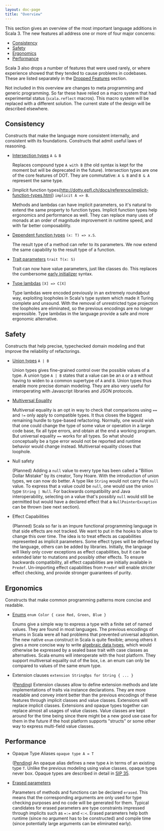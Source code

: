 ```yaml
---
layout: doc-page
title: "Overview"
---
```


This section gives an overview of the most important language additions in Scala 3.
The new features all address one or more of four major concerns:

 - [Consistency](consistency)
 - [Safety](safety)
 - [Ergonomics](ergonomics)
 - [Performance](performance)

Scala 3 also drops a number of features that were used rarely, or where experience showed
that they tended to cause problems in codebases. These are listed separately in the [Dropped Features](http://dotty.epfl.ch/docs) section.

Not included in this overview are changes to meta programming and generic programming. So far these have relied on a macro system that had experimental status (`scala.reflect` macros). This macro system will be replaced with a different solution. The current state of the design will be described elsewhere.

<a name="consistency"></a>
## Consistency

Constructs that make the language more consistent internally, and consistent with its foundations. Constructs that admit useful laws of reasoning.

 - [Intersection types](http://dotty.epfl.ch/docs/reference/intersection-types.html) `A & B`

   Replaces compound type `A with B` (the old syntax is kept for the moment but will
   be deprecated in the future). Intersection types are one of the core features of DOT. They
   are commutative: `A & B` and `B & A` represent the same type.

 - [Implicit function types(http://dotty.epfl.ch/docs/reference/implicit-function-types.html) `implicit A => B`.

   Methods and lambdas can have implicit parameters, so it's natural to extend the
   same property to function types. Implicit function types help ergonomics and performance
   as well. They can replace many uses of monads at an order of magnitude improvement
   in runtime speed, and with far better composability.

 - [Dependent function types](http://dotty.epfl.ch/docs/reference/dependent-function-types.html) `(x: T) => x.S`.

   The result type of a method can refer to its parameters. We now extend the same capability
   to the result type of a function.

 - [Trait parameters](http://dotty.epfl.ch/docs/reference/trait-parameters.html) `trait T(x: S)`

   Trait can now have value parameters, just like classes do. This replaces the cumbersome
   [early initializer](http://dotty.epfl.ch/docs/reference/dropped/early-initializers.html) syntax.

 - [Type lambdas](http://dotty.epfl.ch/docs/reference/type-lambdas.html) `[X] => C[X]`

   Type lambdas were encoded previously in an extremely roundabout way, exploiting
   loopholes in Scala's type system which made it Turing complete and unsound. With
   the removal of unrestricted type projection the loopholes are eliminated, so the
   previous encodings are no longer expressible. Type lambdas in the language provide
   a safe and more ergonomic alternative.

<a name="safety"></a>
## Safety

Constructs that help precise, typechecked domain modeling and that improve the
reliability of refactorings.

 - [Union types](http://dotty.epfl.ch/docs/reference/union-types.html)  `A | B`

   Union types gives fine-grained control over the possible values of a type.
   A union type `A | B` states that a value can be an `A` or a `B` without having
   to widen to a common supertype of `A` and `B`. Union types thus enable more
   precise domain modeling. They are also very useful for interoperating with
   Javascript libraries and JSON protocols.

 - [Multiversal Equality](http://dotty.epfl.ch/docs/reference/multiversal-equality.html)

   Multiversal equality is an opt in way to check that comparisons using `==` and
   `!=` only apply to compatible types. It thus closes the biggest remaining hurdle
   to type-based refactoring. Normally, one would wish that one could change the type
   of some value or operation in a large code base, fix all type errors, and obtain
   at the end a working program. But universal equality `==` works for all types.
   So what should conceptually be a type error would not be reported and
   runtime behavior would change instead. Multiversal equality closes that loophole.

 - Null safety

   (Planned) Adding a `null` value to every type has been called a "Billion Dollar Mistake"
   by its creator, Tony Hoare. With the introduction of union types, we can now do better.
   A type like `String` would not carry the `null` value. To express that a value could
   be `null`, one would use the union type `String | Null`. For backwards compatibility
   and Java interoperability, selecting on a value that's possibly `null` would still be permitted
   but would have a declared effect that a `NullPointerException` can be thrown (see next section).

 - Effect Capabilities

   (Planned) Scala so far is an impure functional programming language in that side effects
   are not tracked. We want to put in the hooks to allow to change this over time. The idea
   is to treat effects as capabilities represented as implicit parameters. Some effect types
   will be defined by the language, others can be added by libraries. Initially, the language
   will likely only cover exceptions as effect capabilities, but it can be extended later
   to mutations and possibly other effects. To ensure backwards compatibility, all effect
   capabilities are initially available in `Predef`. Un-importing effect capabilities from
   `Predef` will enable stricter effect checking, and provide stronger guarantees of purity.

<a name="ergonomics"></a>
## Ergonomics

Constructs that make common programming patterns more concise and readable.

 - [Enums](http://dotty.epfl.ch/docs/reference/enums/enums.html) `enum Color { case Red, Green, Blue }`

   Enums give a simple way to express a type with a finite set of named values. They
   are found in most languages. The previous encodings of enums in Scala were all had
   problems that prevented universal adoption. The new native `enum` construct in Scala
   is quite flexible; among others it gives a more concise way to write [algebraic data types](http://dotty.epfl.ch/docs/reference/enums/adts.html),
   which would otherwise be expressed by a sealed base trait with case classes as alternatives.
   Scala enums will interoperate with  the host platform. They support multiversal equality
   out of the box, i.e. an enum can only be compared to values of the same enum type.

 - Extension clauses `extension StringOps for String { ... }`

   ([Pending](https://github.com/lampepfl/dotty/pull/4114)) Extension clauses allow to define extension methods and late implementations
   of traits via instance declarations. They are more readable and convey intent better
   than the previous encodings of these features through implicit classes and value classes.
   Extensions will replace implicit classes. Extensions and opaque types together can
   replace almost all usages of value classes. Value classes are kept around for the
   time being since there might be a new good use case for them in the future if the host platform supports "structs" or some other way to express multi-field value classes.

<a name="performance"></a>
## Performance

 - Opaque Type Aliases `opaque type A = T`

   ([Pending](https://github.com/lampepfl/dotty/pull/4028)) An opaque alias defines a new type `A` in terms of an existing type `T`.  Unlike the previous modeling using value classes, opaque types never box. Opaque types are described in detail in [SIP 35](https://docs.scala-lang.org/sips/opaque-types.html).

 - [Erased parameters](http://dotty.epfl.ch/docs/reference/erased-terms.html)

   Parameters of methods and functions can be declared `erased`. This means that
   the corresponding arguments are only used for type checking purposes and no code
   will be generated for them. Typical candidates for erased parameters are type
   constraints impressed through implicits such as `=:=` and `<:<`. Erased parameters
   help both runtime (since no argument has to be constructed) and compile time
   (since potentially large arguments can be eliminated early).
